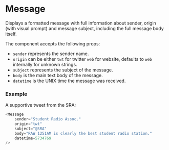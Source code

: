 # Message

Displays a formatted message with full information about sender, origin (with visual prompt) and message subject, including the full message body itself.

The component accepts the following props:

- `sender` represents the sender name.
- `origin` can be either `twt` for twitter `web` for website, defaults to `web` internally for unknown strings.
- `subject` represents the subject of the message.
- `body` is the main text body of the message.
- `datetime` is the UNIX time the message was received.

### Example

A supportive tweet from the SRA:

```javascript
<Message
    sender="Student Radio Assoc."
    origin="twt"
    subject="@SRA"
    body="RAW 1251AM is clearly the best student radio station."
    datetime=5734769
/>
```
